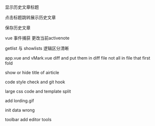显示历史文章标题

点击标题跳转展示历史文章

保存历史文章

vue 事件捕获 更改当前activenote

getlist 与 showlists 逻辑区分清晰

app.vue and vMark.vue diff and put them in diff file not all in file that first fold

show or hide title of airticle 

code style check and git hook 

large css code and template split

add lording.gif

init data wrong

toolbar add editor tools
